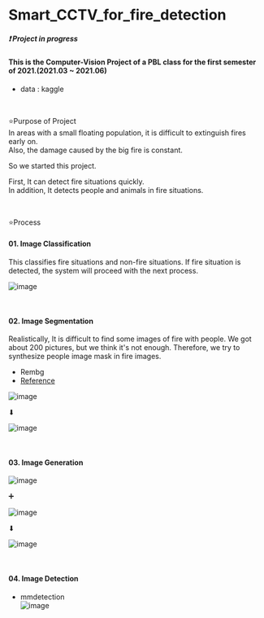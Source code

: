 # Smart_CCTV_for_fire_detection
##### ❗ Project in progress
#### This is the Computer-Vision Project of a PBL class for the first semester of 2021.(2021.03 ~ 2021.06)

- data : kaggle


<br/>

⭐Purpose of Project <br/>
In areas with a small floating population, it is difficult to extinguish fires early on. <br/>
Also, the damage caused by the big fire is constant. <br/>

So we started this project. <br/>

First, It can detect fire situations quickly. <br/>
In addition, It detects people and animals in fire situations.

<br/>

⭐Process

#### 01. Image Classification
This classifies fire situations and non-fire situations.
If fire situation is detected, the system will proceed with the next process.

![image](https://user-images.githubusercontent.com/75927569/118815403-2e173e80-b8ec-11eb-80b8-162a5cc4f5cc.png)

<br/>

#### 02. Image Segmentation
Realistically, It is difficult to find some images of fire with people. 
We got about 200 pictures, but we think it's not enough.
Therefore, we try to synthesize people image mask in fire images.
- Rembg
- [Reference](https://github.com/danielgatis/rembg.git)

![image](https://user-images.githubusercontent.com/75927569/118816283-fa88e400-b8ec-11eb-9a72-de97ef72ffe1.png)

⬇

![image](https://user-images.githubusercontent.com/75927569/118816391-17bdb280-b8ed-11eb-8e9f-0c081c94a55d.png)

<br/>

#### 03. Image Generation
![image](https://user-images.githubusercontent.com/75927569/118816477-2a37ec00-b8ed-11eb-92c2-5aeff260e3c7.png) <br/>

➕

![image](https://user-images.githubusercontent.com/75927569/118816503-30c66380-b8ed-11eb-9da5-c2729de24427.png)<br/>

⬇

![image](https://user-images.githubusercontent.com/75927569/118816527-358b1780-b8ed-11eb-951d-aa7663c6a7ac.png) <br/>


<br/>

#### 04. Image Detection
- mmdetection <br/>
![image](https://user-images.githubusercontent.com/75927569/118816587-49cf1480-b8ed-11eb-9b7d-3421561b0b11.png)




